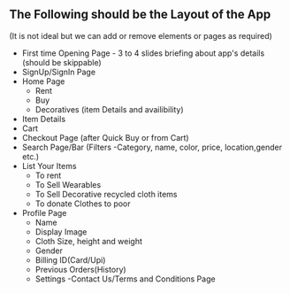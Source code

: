 <h2>The Following should be the Layout of the App</h2> (It is not ideal but we can add or remove elements or pages as required)<br>

- First time Opening Page - 3 to 4 slides briefing about app's details (should be skippable)
- SignUp/SignIn Page
- Home Page
  - Rent
  - Buy
  - Decoratives
 (item Details and availibility)
 - Item Details
 - Cart 
 - Checkout Page (after Quick Buy or from Cart)
 - Search Page/Bar (Filters -Category, name, color, price, location,gender etc.)
 - List Your Items 
   - To rent
   - To Sell Wearables
   - To Sell Decorative recycled cloth items
   - To donate Clothes to poor
 - Profile Page
    - Name
    - Display Image
    - Cloth Size, height and weight
    - Gender
    - Billing ID(Card/Upi)
   - Previous Orders(History)
   - Settings
  -Contact Us/Terms and Conditions Page   
